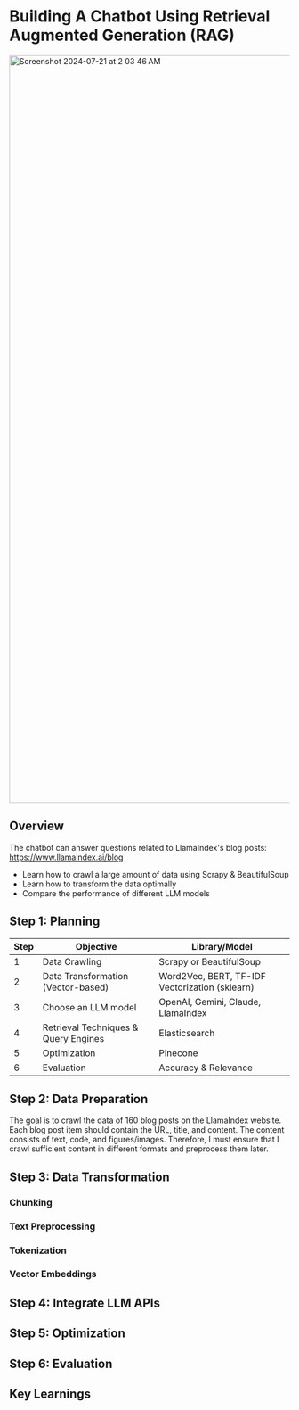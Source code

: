 # Building A Chatbot Using Retrieval Augmented Generation (RAG)
<img width="1341" alt="Screenshot 2024-07-21 at 2 03 46 AM" src="https://github.com/user-attachments/assets/75afce4b-470e-46cb-87bf-8685851173fd">

## Overview
The chatbot can answer questions related to LlamaIndex's blog posts: https://www.llamaindex.ai/blog
* Learn how to crawl a large amount of data using Scrapy & BeautifulSoup
* Learn how to transform the data optimally
* Compare the performance of different LLM models

## Step 1: Planning
| Step | Objective | Library/Model |
| --- | --- | --- |
| 1 | Data Crawling | Scrapy or BeautifulSoup |
| 2 | Data Transformation (Vector-based) | Word2Vec, BERT, TF-IDF Vectorization (sklearn) |
| 3 | Choose an LLM model | OpenAI, Gemini, Claude, LlamaIndex |
| 4 | Retrieval Techniques & Query Engines | Elasticsearch |
| 5 | Optimization | Pinecone |
| 6 | Evaluation | Accuracy & Relevance |

## Step 2: Data Preparation
The goal is to crawl the data of 160 blog posts on the LlamaIndex website. Each blog post item should contain the URL, title, and content. The content consists of text, code, and figures/images. Therefore, I must ensure that I crawl sufficient content in different formats and preprocess them later.

## Step 3: Data Transformation
### Chunking
### Text Preprocessing
### Tokenization
### Vector Embeddings

## Step 4: Integrate LLM APIs

## Step 5: Optimization

## Step 6: Evaluation

## Key Learnings
